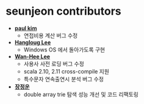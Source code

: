 # seunjeon contributors

* **[paul kim](https://bitbucket.org/paul_master/)**
    * 연접비용 계산 버그 수정
* **[Hangloug Lee](https://bitbucket.org/akaroice/)**
    * Windows OS 에서 돌아가도록 구현
* **[Wan-Hee Lee](https://bitbucket.org/whlee21/)**
    * 사용사 사전 로딩 버그 수정
    * scala 2.10, 2.11 cross-compile 지원
    * 특수문자 연속출연시 분석 버그 수정
* **[장정운](https://bitbucket.org/jujang/)**
    * double array trie 탐색 성능 개선 및 코드 리팩토링
